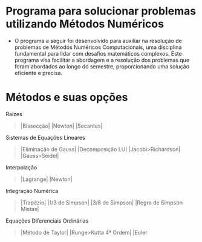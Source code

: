 # Programa para solucionar problemas utilizando Métodos Numéricos

* O programa a seguir foi desenvolvido para auxiliar na resolução de problemas de Métodos Numéricos Computacionais, uma disciplina fundamental para lidar com desafios matemáticos complexos. Este programa visa facilitar a abordagem e a resolução dos problemas que foram abordados ao longo do semestre, proporcionando uma solução eficiente e precisa.

# Métodos e suas opções 

Raízes
> |Bissecção|
> |Newton|
> |Secantes|

Sistemas de Equações Lineares
  > |Eliminação de Gauss|
  > |Decomposição LU|
  > |Jacobi>Richardson|
  > |Gauss>Seidel|

Interpolação 
  > |Lagrange|
  > |Newton|

Integração Numérica
  > |Trapézio|
  > |1/3 de Simpson|
  > |3/8 de Simpson|
  > |Regra de Simpson Mistas|

Equações Diferenciais Ordinárias
  > |Método de Taylor|
  > |Runge>Kutta 4ª Ordem|
  > |Euler


